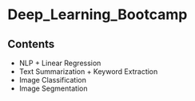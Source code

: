 # Deep_Learning_Bootcamp

## Contents
+ NLP + Linear Regression
+ Text Summarization + Keyword Extraction
+ Image Classification
+ Image Segmentation
